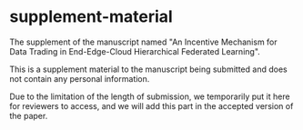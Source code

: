 # supplement-material
The supplement of the manuscript named "An Incentive Mechanism for Data Trading in End-Edge-Cloud Hierarchical Federated Learning".

This is a supplement material to the manuscript being submitted and does not contain any personal information.

Due to the limitation of the length of submission, we temporarily put it here for reviewers to access, and we will add this part in the accepted version of the paper.
